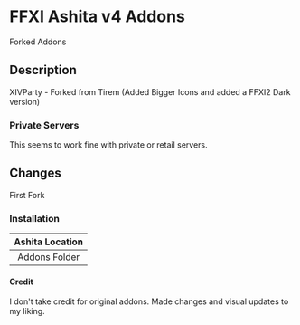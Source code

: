 # FFXI Ashita v4 Addons

Forked Addons

## Description

XIVParty - Forked from Tirem (Added Bigger Icons and added a FFXI2 Dark version)

### Private Servers
This seems to work fine with private or retail servers.

## Changes
First Fork

### Installation
| Ashita Location|
| :---: | 
| Addons Folder| 


#### Credit
I don't take credit for original addons. 
Made changes and visual updates to my liking.

